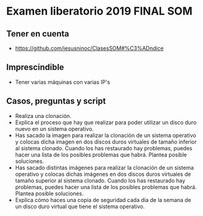 # Examen liberatorio 2019 FINAL SOM

## Tener en cuenta
* https://github.com/jesusninoc/ClasesSOM#%C3%ADndice

## Imprescindible
- Tener varias máquinas con varias IP's

## Casos, preguntas y script
- Realiza una clonación.
- Explica el proceso que hay que realizar para poder utilizar un disco duro nuevo en un sistema operativo.
- Has sacado la imagen para realizar la clonación de un sistema operativo y colocas dicha imagen en dos discos duros virtuales de tamaño inferior al sistema clonado. Cuando los has restaurado hay problemas, puedes hacer una lista de los posibles problemas que habrá. Plantea posible soluciones.
- Has sacado distintas imágenes para realizar la clonación de un sistema operativo y colocas dichas imágenes en dos discos duros virtuales de tamaño superior al sistema clonado. Cuando los has restaurado hay problemas, puedes hacer una lista de los posibles problemas que habrá. Plantea posible soluciones.
- Explica cómo haces una copia de seguridad cada día de la semana de un disco duro virtual que tiene el sistema operativo.

